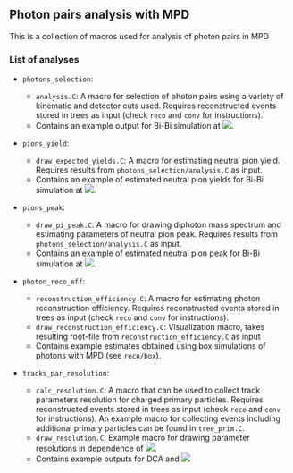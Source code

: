 ## Photon pairs analysis with MPD

This is a collection of macros used for analysis of photon pairs in MPD

### List of analyses

- `photons_selection`:
    * `analysis.C`: A macro for selection of photon pairs using a variety of kinematic and detector cuts used. Requires reconstructed events stored in trees as input (check `reco` and `conv` for instructions).
    * Contains an example output for Bi-Bi simulation at ![](https://latex.codecogs.com/svg.image?\sqrt{s_{\mathrm{NN}}}=9.2&space;\mathrm{\~GeV}).

- `pions_yield`:
    * `draw_expected_yields.C`: A macro for estimating neutral pion yield. Requires results from `photons_selection/analysis.C` as input.
    * Contains an example of estimated neutral pion yields for Bi-Bi simulation at ![](https://latex.codecogs.com/svg.image?\sqrt{s_{\mathrm{NN}}}=9.2&space;\mathrm{\~GeV}).

- `pions_peak`:
    * `draw_pi_peak.C`: A macro for drawing diphoton mass spectrum and estimating parameters of neutral pion peak. Requires results from `photons_selection/analysis.C` as input.
    * Contains an example of estimated neutral pion peak for Bi-Bi simulation at ![](https://latex.codecogs.com/svg.image?\sqrt{s_{\mathrm{NN}}}=9.2&space;\mathrm{\~GeV}).
- `photon_reco_eff`:
    * `reconstruction_efficiency.C`: A macro for estimating photon reconstruction efficiency. Requires reconstructed events stored in trees as input (check `reco` and `conv` for instructions).
    * `draw_reconstruction_efficiency.C`: Visualization macro, takes resulting root-file from `reconstruction_efficiency.C` as input
    * Contains example estimates obtained using box simulations of photons with MPD (see `reco/box`).

- `tracks_par_resolution`:
    * `calc_resolution.C`: A macro that can be used to collect track parameters resolution for charged primary particles. Requires reconstructed events stored in trees as input (check `reco` and `conv` for instructions). An example macro for collecting events including additional primary particles can be found in `tree_prim.C`.
    * `draw_resolution.C`: Example macro for drawing parameter resolutions in dependence of ![](https://latex.codecogs.com/svg.image?p_{\mathrm&space;T}).
    * Contains example outputs for DCA and ![](https://latex.codecogs.com/svg.image?p_{\mathrm&space;T})